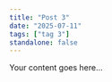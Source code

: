 ```yaml
---
title: "Post 3"
date: "2025-07-11"
tags: ["tag 3"]
standalone: false
---
```


Your content goes here...
